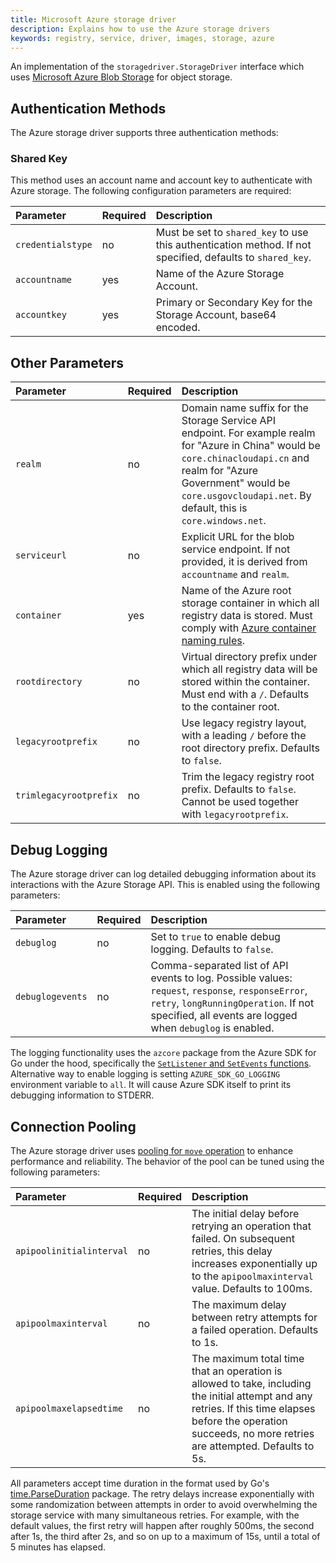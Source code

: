 ```yaml
---
title: Microsoft Azure storage driver
description: Explains how to use the Azure storage drivers
keywords: registry, service, driver, images, storage, azure
---
```


An implementation of the `storagedriver.StorageDriver` interface which uses [Microsoft Azure Blob Storage](https://azure.microsoft.com/en-us/services/storage/) for object storage.

## Authentication Methods

The Azure storage driver supports three authentication methods:

### Shared Key

This method uses an account name and account key to authenticate with Azure storage. The following configuration parameters are required:

| Parameter    | Required | Description                                                              |
|:-------------|:---------|:-------------------------------------------------------------------------|
| `credentialstype` | no      | Must be set to `shared_key` to use this authentication method. If not specified, defaults to `shared_key`.   |
| `accountname`     | yes     | Name of the Azure Storage Account.                                    |
| `accountkey`      | yes     | Primary or Secondary Key for the Storage Account, base64 encoded.     |

## Other Parameters

| Parameter    | Required | Description                                            |
|:-------------|:---------|:-------------------------------------------------------|
| `realm`      | no       | Domain name suffix for the Storage Service API endpoint. For example realm for "Azure in China" would be `core.chinacloudapi.cn` and realm for "Azure Government" would be `core.usgovcloudapi.net`. By default, this is `core.windows.net`.                        |
| `serviceurl` | no       | Explicit URL for the blob service endpoint. If not provided, it is derived from `accountname` and `realm`. |
| `container`  | yes      | Name of the Azure root storage container in which all registry data is stored. Must comply with [Azure container naming rules](https://learn.microsoft.com/en-gb/rest/api/storageservices/naming-and-referencing-containers--blobs--and-metadata). |
| `rootdirectory` | no    | Virtual directory prefix under which all registry data will be stored within the container. Must end with a `/`. Defaults to the container root. |
| `legacyrootprefix` | no | Use legacy registry layout, with a leading `/` before the root directory prefix. Defaults to `false`. |
| `trimlegacyrootprefix` | no | Trim the legacy registry root prefix. Defaults to `false`. Cannot be used together with `legacyrootprefix`. | 

## Debug Logging

The Azure storage driver can log detailed debugging information about its interactions with the Azure Storage API.
This is enabled using the following parameters:

| Parameter    | Required | Description                                            |
|:-------------|:---------|:-------------------------------------------------------|
| `debuglog`   | no       | Set to `true` to enable debug logging. Defaults to `false`. |
| `debuglogevents` | no  | Comma-separated list of API events to log. Possible values: `request`, `response`, `responseError`, `retry`, `longRunningOperation`. If not specified, all events are logged when `debuglog` is enabled. |

The logging functionality uses the `azcore` package from the Azure SDK for Go under the hood, specifically the [`SetListener` and `SetEvents` functions](https://pkg.go.dev/github.com/Azure/azure-sdk-for-go/sdk/internal/log).
Alternative way to enable logging is setting `AZURE_SDK_GO_LOGGING` environment variable to `all`.
It will cause Azure SDK itself to print its debugging information to STDERR.

## Connection Pooling 

The Azure storage driver uses [pooling for `move` operation](https://learn.microsoft.com/en-us/azure/storage/blobs/storage-blob-copy-async-go#about-copying-blobs-with-asynchronous-scheduling) to enhance performance and reliability.
The behavior of the pool can be tuned using the following parameters:

| Parameter    | Required | Description                                            |
|:-------------|:---------|:-------------------------------------------------------|
| `apipoolinitialinterval` | no | The initial delay before retrying an operation that failed. On subsequent retries, this delay increases exponentially up to the `apipoolmaxinterval` value. Defaults to 100ms. |
| `apipoolmaxinterval`     | no | The maximum delay between retry attempts for a failed operation. Defaults to 1s. |  
| `apipoolmaxelapsedtime` | no | The maximum total time that an operation is allowed to take, including the initial attempt and any retries. If this time elapses before the operation succeeds, no more retries are attempted. Defaults to 5s. |

All parameters accept time duration in the format used by Go's [time\.ParseDuration](https://pkg.go.dev/time#ParseDuration) package.
The retry delays increase exponentially with some randomization between attempts in order to avoid overwhelming the storage service with many simultaneous retries.
For example, with the default values, the first retry will happen after roughly 500ms, the second after 1s, the third after 2s, and so on up to a maximum of 15s, until a total of 5 minutes has elapsed.

